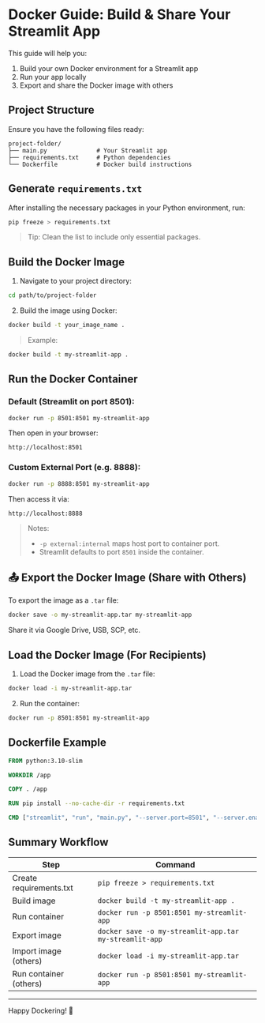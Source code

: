 #  Docker Guide: Build & Share Your Streamlit App

This guide will help you:

1. Build your own Docker environment for a Streamlit app
2. Run your app locally
3. Export and share the Docker image with others


## Project Structure

Ensure you have the following files ready:

```
project-folder/
├── main.py              # Your Streamlit app
├── requirements.txt     # Python dependencies
└── Dockerfile           # Docker build instructions
```

## Generate `requirements.txt`

After installing the necessary packages in your Python environment, run:

```bash
pip freeze > requirements.txt
```

> Tip: Clean the list to include only essential packages.



## Build the Docker Image

1. Navigate to your project directory:

```bash
cd path/to/project-folder
```

2. Build the image using Docker:

```bash
docker build -t your_image_name .
```

> Example:
```bash
docker build -t my-streamlit-app .
```



## Run the Docker Container

### Default (Streamlit on port 8501):

```bash
docker run -p 8501:8501 my-streamlit-app
```

Then open in your browser:
```
http://localhost:8501
```

### Custom External Port (e.g. 8888):

```bash
docker run -p 8888:8501 my-streamlit-app
```

Then access it via:
```
http://localhost:8888
```

> Notes:
> - `-p external:internal` maps host port to container port.
> - Streamlit defaults to port `8501` inside the container.



## 📤 Export the Docker Image (Share with Others)

To export the image as a `.tar` file:

```bash
docker save -o my-streamlit-app.tar my-streamlit-app
```

Share it via Google Drive, USB, SCP, etc.



## Load the Docker Image (For Recipients)

1. Load the Docker image from the `.tar` file:

```bash
docker load -i my-streamlit-app.tar
```

2. Run the container:

```bash
docker run -p 8501:8501 my-streamlit-app
```



## Dockerfile Example

```Dockerfile
FROM python:3.10-slim

WORKDIR /app

COPY . /app

RUN pip install --no-cache-dir -r requirements.txt

CMD ["streamlit", "run", "main.py", "--server.port=8501", "--server.enableCORS=false"]
```



## Summary Workflow

| Step                     | Command |
|--------------------------|---------|
| Create requirements.txt | `pip freeze > requirements.txt` |
| Build image             | `docker build -t my-streamlit-app .` |
| Run container           | `docker run -p 8501:8501 my-streamlit-app` |
| Export image            | `docker save -o my-streamlit-app.tar my-streamlit-app` |
| Import image (others)   | `docker load -i my-streamlit-app.tar` |
| Run container (others)  | `docker run -p 8501:8501 my-streamlit-app` |

---

Happy Dockering! 🐳

